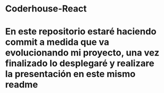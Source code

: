 # Coderhouse-React
# En este repositorio estaré haciendo commit a medida que va evolucionando mi proyecto, una vez finalizado lo desplegaré y realizare la presentación en este mismo readme
